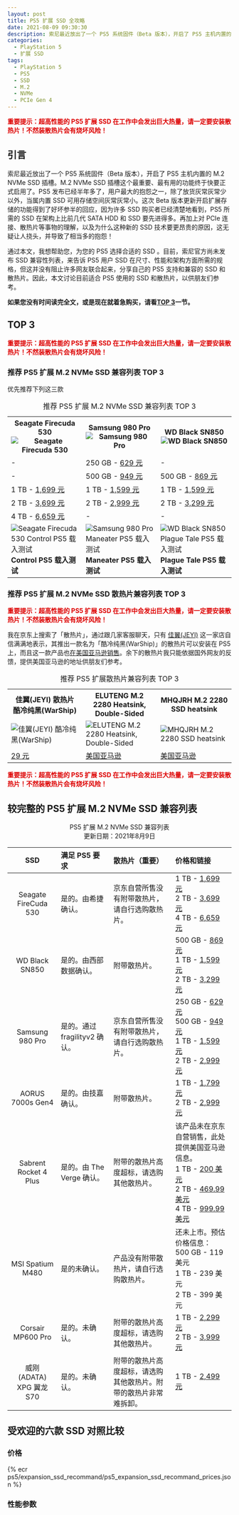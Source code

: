 ```yaml
---
layout: post
title: PS5 扩展 SSD 全攻略
date: 2021-08-09 09:30:30
description: 索尼最近放出了一个 PS5 系统固件（Beta 版本），开启了 PS5 主机内置的 M.2 NVMe SSD 插槽。本文讨论目前适合 PS5 使用的 SSD 和散热片，以供朋友们参考。本文也会适时持续更新。
categories: 
  - PlayStation 5
  - 扩展 SSD
tags: 
  - PlayStation 5
  - PS5
  - SSD
  - M.2
  - NVMe
  - PCIe Gen 4
---
```


<strong><font color=dd0000>重要提示：超高性能的 PS5 扩展 SSD 在工作中会发出巨大热量，请一定要安装散热片！不然装散热片会有烧坏风险！</font></strong>

## 引言

索尼最近放出了一个 PS5 系统固件（Beta 版本），开启了 PS5 主机内置的 M.2 NVMe SSD 插槽。M.2 NVMe SSD 插槽这个最重要、最有用的功能终于快要正式启用了。PS5 发布已经半年多了，用户最大的抱怨之一，除了放货灰常灰常少以外，当属内置 SSD 可用存储空间灰常灰常小。这次 Beta 版本更新开启扩展存储的功能得到了好坏参半的回应，因为许多 SSD 购买者已经清楚地看到，PS5 所需的 SSD 在架构上比前几代 SATA HDD 和 SSD 要先进得多。再加上对 PCIe 连接、散热片等事物的理解，以及为什么这种新的 SSD 技术要更昂贵的原因，这无疑让人挠头，并导致了相当多的抱怨！

通过本文，我想帮助您，为您的 PS5 选择合适的 SSD 。目前，索尼官方尚未发布 SSD 兼容性列表，来告诉 PS5 用户 SSD 在尺寸、性能和架构方面所需的规格，但这并没有阻止许多网友联合起来，分享自己的 PS5 支持和兼容的 SSD 和散热片。因此，本文讨论目前适合 PS5 使用的 SSD 和散热片，以供朋友们参考。

**如果您没有时间读完全文，或是现在就着急购买，请看[TOP 3](https://aptx4869.tv/2021/08/09/ps5_expansion_ssd_recommand/#TOP-3)一节。**

## TOP 3

<strong><font color=dd0000>重要提示：超高性能的 PS5 扩展 SSD 在工作中会发出巨大热量，请一定要安装散热片！不然装散热片会有烧坏风险！</font></strong>

### 推荐 PS5 扩展 M.2 NVMe SSD 兼容列表 TOP 3

优先推荐下列这三款

<table align="center">
    <caption>推荐 PS5 扩展 M.2 NVMe SSD 兼容列表 TOP 3</caption>
    <tr>
        <th style="width: 33.3333%;">
            Seagate Firecuda 530<br>
            <img src="https://aptx4869.tv/images/ps5/ssd/firecuda-530-nvme-ssd-pcie-4x4.png" alt="Seagate Firecuda 530">
        </th>
        <th style="width: 33.3333%;">
            Samsung 980 Pro<br>
            <img src="https://aptx4869.tv/images/ps5/ssd/samsung-980-pro-nvme-ssd-pcie-4x4.png" alt="Samsung 980 Pro">
        </th>
        <th style="width: 33.3333%;">
            WD Black SN850<br>
            <img src="https://aptx4869.tv/images/ps5/ssd/wd-black-sn850-nvme-ssd-pcie-4x4.png" alt="WD Black SN850">
        </th>
    </tr>
    <tr>
        <td>
            -
        </td>
        <td>
            250 GB - <a href="https://item.jd.com/100015610860.html" target="_blank">629 元</a>
        </td>
        <td>
            -
        </td>
    </tr>
    <tr>
        <td>
            -
        </td>
        <td>
            500 GB - <a href="https://item.jd.com/100008757399.html" target="_blank">949 元</a>
        </td>
        <td>
            500 GB - <a href="https://item.jd.com/100010508833.html" target="_blank">869 元</a>
        </td>
    </tr>
    <tr>
        <td>
            1 TB - <a href="https://item.jd.com/100024621732.html" target="_blank">1,699 元</a>
        </td>
        <td>
            1 TB - <a href="https://item.jd.com/100008757393.html" target="_blank">1,599 元</a>
        </td>
        <td>
            1 TB - <a href="https://item.jd.com/100018883934.html" target="_blank">1,599 元</a>
        </td>
    </tr>
    <tr>
        <td>
            2 TB - <a href="https://item.jd.com/100024621730.html" target="_blank">3,699 元</a>
        </td>
        <td>
            2 TB - <a href="https://item.jd.com/100018171904.html" target="_blank">2,999 元</a>
        </td>
        <td>
            2 TB - <a href="https://item.jd.com/100019182650.html" target="_blank">3,299 元</a>
        </td>
    </tr>
    <tr>
        <td>
            4 TB - <a href="https://item.jd.com/100024621734.html" target="_blank">6,659 元</a>
        </td>
        <td>
            -
        </td>
        <td>
            -
        </td>
    </tr>
    <tr>
        <td style="width: 33.3333%;">
            <img src="https://aptx4869.tv/images/ps5/ssd/firecuda-530-ps5-control-load-test.gif" alt="Seagate Firecuda 530 Control PS5 载入测试"><br>
            <strong>Control PS5 载入测试</strong>
        </td>
        <td style="width: 33.3333%;">
            <img src="https://aptx4869.tv/images/ps5/ssd/samsung-980-pro-ps5-maneater-load-test.gif" alt="Samsung 980 Pro Maneater PS5 载入测试"><br>
            <strong>Maneater PS5 载入测试</strong>
        </td>
        <td style="width: 33.3333%;">
            <img src="https://aptx4869.tv/images/ps5/ssd/wd-black-sn850-ps5-plague-tale-load-test.gif" alt="WD Black SN850 Plague Tale PS5 载入测试"><br>
            <strong>Plague Tale PS5 载入测试</strong>
        </td>
    </tr>
</table>

### 推荐 PS5 扩展 M.2 NVMe SSD 散热片兼容列表 TOP 3

<strong><font color=dd0000>重要提示：超高性能的 PS5 扩展 SSD 在工作中会发出巨大热量，请一定要安装散热片！不然装散热片会有烧坏风险！</font></strong>

我在京东上搜索了「散热片」，通过跟几家客服聊天，只有 [佳翼(JEYI)](https://mall.jd.com/index-1000223349.html) 这一家店自信满满地表示，其推出一款名为「酷冷纯黑(WarShip)」的散热片可以安装在 PS5 上，而且这一款产品也[在美国亚马逊销售](https://www.amazon.com/dp/B08L35L1ZY/ref=cm_sw_em_r_mt_dp_Y7BA8RS2274WQ7RJEA1X)。余下的散热片我只能依据国外网友的反馈，提供美国亚马逊的地址供朋友们参考。

<table align="center">
    <caption>推荐 PS5 扩展散热片兼容列表 TOP 3</caption>
    <tr>
        <th style="width: 33.3333%;">
            佳翼(JEYI) 散热片 酷冷纯黑(WarShip)
        </th>
        <th style="width: 33.3333%;">
            ELUTENG M.2 2280 Heatsink, Double-Sided
        </th>
        <th style="width: 33.3333%;">
            MHQJRH M.2 2280 SSD heatsink
        </th>
    </tr>
    <tr>
        <td style="width: 33.3333%;">
            <img src="https://aptx4869.tv/images/ps5/ssd/jeyi-m.2-heatsink-warship.png" alt="佳翼(JEYI) 酷冷纯黑(WarShip)">
        </td>
        <td style="width: 33.3333%;">
            <img src="https://aptx4869.tv/images/ps5/ssd/eluteng-m.2-heatsink-double-sided.png" alt="ELUTENG M.2 2280 Heatsink, Double-Sided">
        </td>
        <td style="width: 33.3333%;">
            <img src="https://aptx4869.tv/images/ps5/ssd/mhqrjr-m.2-heatsink.png" alt="MHQJRH M.2 2280 SSD heatsink">
        </td>
    </tr>
    <tr>
        <td>
            <a href="https://item.jd.com/100006345258.html" target="_blank">29 元</a>
        </td>
        <td>
            <a href="https://www.amazon.com/dp/B07PS9S2DZ/ref=cm_sw_em_r_mt_dp_Y4DCD0ZG130PCSFK0H48" target="_blank">美国亚马逊</a>
        </td>
        <td>
            <a href="https://www.amazon.com/dp/B07KDDKDNN/ref=cm_sw_em_r_mt_dp_S44YQBV2QABX1ZKMGG41" target="_blank">美国亚马逊</a>
        </td>
    </tr>
</table>

<strong><font color=dd0000>重要提示：超高性能的 PS5 扩展 SSD 在工作中会发出巨大热量，请一定要安装散热片！不然装散热片会有烧坏风险！</font></strong>

## 较完整的 PS5 扩展 M.2 NVMe SSD 兼容列表


<p align=center>PS5 扩展 M.2 NVMe SSD 兼容列表<br>更新日期：2021年8月9日</p>

| SSD | 满足 PS5 要求 | 散热片（重要） | 价格和链接 |
| :-: | :- | :- | :- |
| Seagate FireCuda 530 | 是的。由希捷确认。 | 京东自营所售没有附带散热片，请自行选购散热片。 | 1 TB - <a href="https://item.jd.com/100024621732.html" target="_blank">1,699 元</a><br>2 TB - <a href="https://item.jd.com/100024621730.html" target="_blank">3,699 元</a><br>4 TB - <a href="https://item.jd.com/100024621734.html" target="_blank">6,659 元</a> |
| WD Black SN850 | 是的。由西部数据确认。 | 附带散热片。 | 500 GB - <a href="https://item.jd.com/100010508833.html" target="_blank">869 元</a><br>1 TB - <a href="https://item.jd.com/100018883934.html" target="_blank">1,599 元</a><br>2 TB - <a href="https://item.jd.com/100019182650.html" target="_blank">3,299 元</a> |
| Samsung 980 Pro | 是的。通过 fragilityv2 确认。 | 京东自营所售没有附带散热片，请自行选购散热片。 | 250 GB - <a href="https://item.jd.com/100015610860.html" target="_blank">629 元</a><br>500 GB - <a href="https://item.jd.com/100008757399.html" target="_blank">949 元</a><br>1 TB - <a href="https://item.jd.com/100008757393.html" target="_blank">1,599 元</a><br>2 TB - <a href="https://item.jd.com/100018171904.html" target="_blank">2,999 元</a> |
| AORUS 7000s Gen4 | 是的。由技嘉确认。 | 附带散热片。 | 1 TB - <a href="https://item.jd.com/10029494093695.html" target="_blank">1,799 元</a><br>2 TB - <a href="https://item.jd.com/10029494093696.html" target="_blank">2,999 元</a> |
| Sabrent Rocket 4 Plus | 是的。由 The Verge 确认。 | 附带的散热片高度超标，请选购其他散热片。 | 该产品未在京东自营销售，此处提供美国亚马逊信息。<br>1 TB - <a href="https://www.amazon.com/dp/B08P2B6JKV/ref=cm_sw_em_r_mt_dp_GAWW0BAN65W7HFNQ07M1?_encoding=UTF8&psc=1" target="_blank">200 美元</a><br>2 TB - <a href="https://www.amazon.com/dp/B08P2CG4JK/ref=cm_sw_em_r_mt_dp_NYD13F30F87YB8VE8JQE?_encoding=UTF8&psc=1" target="_blank">469.99 美元</a><br>4 TB - <a href="https://www.amazon.com/dp/B08VF99PV8/ref=cm_sw_em_r_mt_dp_J9EYX277M2RAQ8H1HT4Z?_encoding=UTF8&psc=1" target="_blank">999.99 美元</a> |
| MSI Spatium M480 | 是的未确认。 | 产品没有附带散热片，请自行选购散热片。 | 还未上市。预估价格信息：<br>500 GB - 119 美元<br>1 TB - 239 美元<br>2 TB - 399 美元 |
| Corsair MP600 Pro | 是的。未确认。 | 附带的散热片高度超标，请选购其他散热片。 | 1 TB - <a href="https://item.jd.com/100019616194.html" target="_blank">2,299 元</a><br>2 TB - <a href="https://item.jd.com/100019616170.html" target="_blank">3,999 元</a> |
| 威刚(ADATA) XPG 翼龙 S70 | 是的。未确认。 | 附带的散热片高度超标，请选购其他散热片。附带的散热片非常难拆卸。 | 1 TB - <a href="https://item.jd.com/100017988100.html" target="_blank">2,499 元</a> |


## 受欢迎的六款 SSD 对照比较

### 价格

{% ecr ps5/expansion_ssd_recommand/ps5_expansion_ssd_recommand_prices.json %}

### 性能参数

